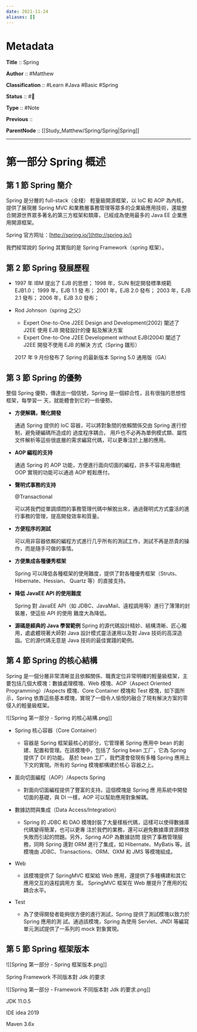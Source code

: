 ```yaml
---
date: 2021-11-24
aliases: []
---
```


# Metadata

**Title** :: Spring

**Author** :: #Matthew 

**Classification** :: #Learn #Java #Basic #Spring

**Status** :: #🌱

**Type** :: #Note

**Previous** ::

**ParentNode** :: [[Study_Matthew/Spring/Spring|Spring]]

---



# 第一部分 Spring 概述
## 第 1 節 Spring 簡介

Spring 是分層的 full-stack（全棧） 輕量級開源框架，以 IoC 和 AOP 為內核，提供了展現層 Spring MVC 和業務層事務管理等眾多的企業級應⽤技術，還能整合開源世界眾多著名的第三⽅框架和類庫，已經成為使⽤最多的 Java EE 企業應⽤開源框架。

Spring 官⽅⽹址：[http://spring.io/](http://spring.io/)

我們經常說的 Spring 其實指的是 Spring Framework（spring 框架）。

## 第 2 節 Spring 發展歷程

-   1997 年 IBM 提出了 EJB 的思想； 1998 年，SUN 制定開發標準規範 EJB1.0； 1999 年，EJB 1.1 發 布； 2001 年，EJB 2.0 發布； 2003 年，EJB 2.1 發布； 2006 年，EJB 3.0 發布；
    
-   Rod Johnson（spring 之⽗）
    
    -   Expert One-to-One J2EE Design and Development(2002) 闡述了 J2EE 使⽤ EJB 開發設計的優 點及解決⽅案
    -   Expert One-to-One J2EE Development without EJB(2004) 闡述了 J2EE 開發不使⽤ EJB 的解決 ⽅式（Spring 雛形）
    
    2017 年 9 ⽉份發布了 Spring 的最新版本 Spring 5.0 通⽤版（GA）
    

## 第 3 節 Spring 的優勢

整個 Spring 優勢，傳達出⼀個信號，Spring 是⼀個綜合性，且有很強的思想性框架，每學習⼀ 天，就能體會到它的⼀些優勢。

-   **⽅便解耦，簡化開發**
    
    通過 Spring 提供的 IoC 容器，可以將對象間的依賴關係交由 Spring 進⾏控制，避免硬編碼所造成的 過度程序耦合。 ⽤戶也不必再為單例模式類、屬性⽂件解析等這些很底層的需求編寫代碼，可以更專注於上層的應⽤。
    
-   **AOP 編程的⽀持**
    
    通過 Spring 的 AOP 功能，⽅便進⾏⾯向切⾯的編程，許多不容易⽤傳統 OOP 實現的功能可以通過 AOP 輕鬆應付。
    
-   **聲明式事務的⽀持**
    
    @Transactional
    
    可以將我們從單調煩悶的事務管理代碼中解脫出來，通過聲明式⽅式靈活的進⾏事務的管理，提⾼開發效率和質量。
    
-   **⽅便程序的測試**
    
    可以⽤⾮容器依賴的編程⽅式進⾏⼏乎所有的測試⼯作，測試不再是昂貴的操作，⽽是隨⼿可做的事情。
    
-   **⽅便集成各種優秀框架**
    
    Spring 可以降低各種框架的使⽤難度，提供了對各種優秀框架（Struts、Hibernate、Hessian、 Quartz 等）的直接⽀持。
    
-   **降低 JavaEE API 的使⽤難度**
    
    Spring 對 JavaEE API（如 JDBC、JavaMail、遠程調⽤等）進⾏了薄薄的封裝層，使這些 API 的使⽤ 難度⼤為降低。
    
-   **源碼是經典的 Java 學習範例** Spring 的源代碼設計精妙、結構清晰、匠⼼獨⽤，處處體現著⼤師對 Java 設計模式靈活運⽤以及對 Java 技術的⾼深造詣。它的源代碼⽆意是 Java 技術的最佳實踐的範例。
    

## 第 4 節 Spring 的核心結構

Spring 是⼀個分層⾮常清晰並且依賴關係、職責定位⾮常明確的輕量級框架，主要包括⼏個⼤模塊：數據處理模塊、Web 模塊、AOP（Aspect Oriented Programming）/Aspects 模塊、Core Container 模塊和 Test 模塊，如下圖所示，Spring 依靠這些基本模塊，實現了⼀個令⼈愉悅的融合了現有解決⽅案的零侵⼊的輕量級框架。

![[Spring 第一部分 - Spring 的核心結構.png]]

-   Spring 核⼼容器（Core Container） 
	- 容器是 Spring 框架最核⼼的部分，它管理著 Spring 應⽤中 bean 的創建、配置和管理。在該模塊中，包括了 Spring bean ⼯⼚，它為 Spring 提供了 DI 的功能。 基於 bean ⼯⼚，我們還會發現有多種 Spring 應⽤上下⽂的實現。所有的 Spring 模塊都構建於核⼼ 容器之上。
	    
-   ⾯向切⾯編程（AOP）/Aspects Spring
	- 對⾯向切⾯編程提供了豐富的⽀持。這個模塊是 Spring 應 ⽤系統中開發切⾯的基礎，與 DI ⼀樣，AOP 可以幫助應⽤對象解耦。
	    
-   數據訪問與集成（Data Access/Integration）
	- Spring 的 JDBC 和 DAO 模塊封裝了⼤量樣板代碼，這樣可以使得數據庫代碼變得簡潔，也可以更專 注於我們的業務，還可以避免數據庫資源釋放失敗⽽引起的問題。另外，Spring AOP 為數據訪問 提供了事務管理服務，同時 Spring 還對 ORM 進⾏了集成，如 Hibernate、MyBatis 等。該模塊由 JDBC、Transactions、ORM、OXM 和 JMS 等模塊組成。
	    
-   Web 
	- 該模塊提供了 SpringMVC 框架給 Web 應⽤，還提供了多種構建和其它應⽤交互的遠程調⽤⽅ 案。 SpringMVC 框架在 Web 層提升了應⽤的松耦合⽔平。
	    
-   Test 
	- 為了使得開發者能夠很⽅便的進⾏測試，Spring 提供了測試模塊以致⼒於 Spring 應⽤的測 試。通過該模塊，Spring 為使⽤ Servlet、JNDI 等編寫單元測試提供了⼀系列的 mock 對象實現。
	    

## 第 5 節 Spring 框架版本

![[Spring 第一部分 - Spring 框架版本.png]]

Spring Framework 不同版本對 Jdk 的要求

![[Spring 第一部分 - Framework 不同版本對 Jdk 的要求.png]]

JDK 11.0.5

IDE idea 2019

Maven 3.6x